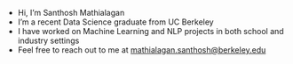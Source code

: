 -  Hi, I’m Santhosh Mathialagan
-  I’m a recent Data Science graduate from UC Berkeley
-  I have worked on Machine Learning and NLP projects in both school and industry settings
-  Feel free to reach out to me at mathialagan.santhosh@berkeley.edu

<!---
santhoshm39/santhoshm39 is a ✨ special ✨ repository because its `README.md` (this file) appears on your GitHub profile.
You can click the Preview link to take a look at your changes.
--->
